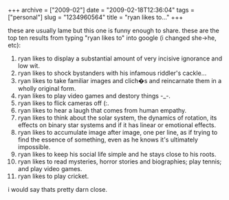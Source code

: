 +++
archive = ["2009-02"]
date = "2009-02-18T12:36:04"
tags = ["personal"]
slug = "1234960564"
title = "ryan likes to..."
+++

these are usually lame but this one is funny enough to share. these are
the top ten results from typing "ryan likes to" into google (i changed
she->he, etc):

1. ryan likes to display a substantial amount of very incisive ignorance
and low wit.
2. ryan likes to shock bystanders with his infamous riddler's cackle...
3. ryan likes to take familiar images and clich�s and reincarnate them in
a wholly original form.
4. ryan likes to play video games and destory things -\_-.
5. ryan likes to flick cameras off (:.
6. ryan likes to hear a laugh that comes from human empathy.
7. ryan likes to think about the solar system, the dynamics of rotation,
its effects on binary star systems and if it has linear or emotional
effects.
8. ryan likes to accumulate image after image, one per line, as if trying
to find the essence of something, even as he knows it's ultimately
impossible.
9. ryan likes to keep his social life simple and he stays close to his
roots.
10. ryan likes to read mysteries, horror stories and biographies; play
tennis; and play video games.
11. ryan likes to play cricket.
    
i would say thats pretty darn close.

